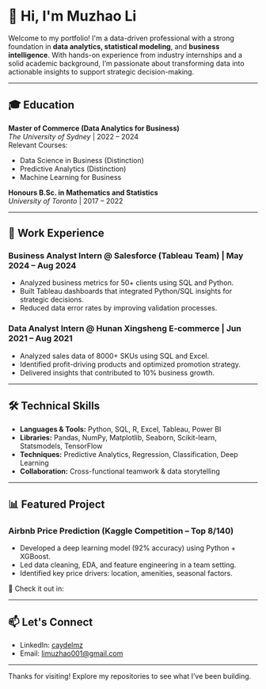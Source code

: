 # 👋 Hi, I'm Muzhao Li

Welcome to my portfolio! I'm a data-driven professional with a strong foundation in **data analytics, statistical modeling**, and **business intelligence**. With hands-on experience from industry internships and a solid academic background, I’m passionate about transforming data into actionable insights to support strategic decision-making.

---

## 🎓 Education

**Master of Commerce (Data Analytics for Business)**  
*The University of Sydney* | 2022 – 2024  
Relevant Courses:  
- Data Science in Business (Distinction)  
- Predictive Analytics (Distinction)  
- Machine Learning for Business  

**Honours B.Sc. in Mathematics and Statistics**  
*University of Toronto* | 2017 – 2022  

---

## 💼 Work Experience

### Business Analyst Intern @ Salesforce (Tableau Team) | May 2024 – Aug 2024
- Analyzed business metrics for 50+ clients using SQL and Python.
- Built Tableau dashboards that integrated Python/SQL insights for strategic decisions.
- Reduced data error rates by improving validation processes.

### Data Analyst Intern @ Hunan Xingsheng E-commerce | Jun 2021 – Aug 2021
- Analyzed sales data of 8000+ SKUs using SQL and Excel.
- Identified profit-driving products and optimized promotion strategy.
- Delivered insights that contributed to 10% business growth.

---

## 🛠️ Technical Skills

- **Languages & Tools:** Python, SQL, R, Excel, Tableau, Power BI  
- **Libraries:** Pandas, NumPy, Matplotlib, Seaborn, Scikit-learn, Statsmodels, TensorFlow  
- **Techniques:** Predictive Analytics, Regression, Classification, Deep Learning  
- **Collaboration:** Cross-functional teamwork & data storytelling

---

## 📊 Featured Project

### Airbnb Price Prediction (Kaggle Competition – Top 8/140)
- Developed a deep learning model (92% accuracy) using Python + XGBoost.
- Led data cleaning, EDA, and feature engineering in a team setting.
- Identified key price drivers: location, amenities, seasonal factors.

📁 Check it out in: 

---

## 📫 Let's Connect

- LinkedIn: [caydelmz](https://www.linkedin.com/in/caydelmz)  
- Email: limuzhao001@gmail.com  

---

Thanks for visiting! Explore my repositories to see what I’ve been building.
